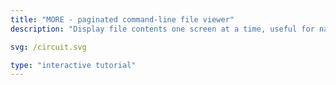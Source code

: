 ```yaml
---
title: "MORE - paginated command-line file viewer"
description: "Display file contents one screen at a time, useful for navigating long files."

svg: /circuit.svg

type: "interactive tutorial"
---
```

